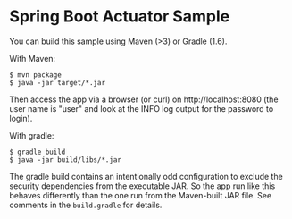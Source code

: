# Spring Boot Actuator Sample

You can build this sample using Maven (>3) or Gradle (1.6). 

With Maven:

```
$ mvn package
$ java -jar target/*.jar
```

Then access the app via a browser (or curl) on http://localhost:8080 (the user name is "user" and look at the INFO log output for the password to login).

With gradle:

```
$ gradle build
$ java -jar build/libs/*.jar
```

The gradle build contains an intentionally odd configuration to exclude the security dependencies from the executable JAR. So the app run like this behaves differently than the one run from the Maven-built JAR file. See comments in the `build.gradle` for details.